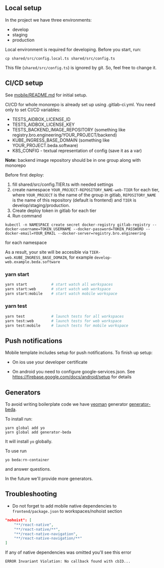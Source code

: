 ## Local setup

In the project we have three environments:

-   develop
-   staging
-   production

Local environment is required for developing. Before you start, run:

```
cp shared/src/config.local.ts shared/src/config.ts
```

This file (`shared/src/config.ts`) is ignored by git. So, feel free to change it.

## CI/CD setup

See [mobile/README.md](mobile/README.md) for initial setup.

CI/CD for whole monorepo is already set up using .gitlab-ci.yml. You need only to set CI/CD variables:

-   TESTS_AIDBOX_LICENSE_ID
-   TESTS_AIDBOX_LICENSE_KEY
-   TESTS_BACKEND_IMAGE_REPOSITORY (something like registry.bro.engineering/YOUR_PROJECT/backend)
-   KUBE_INGRESS_BASE_DOMAIN (something like YOUR_PROJECT.beda.software)
-   K8S_CONFIG - textual representation of config (save it as a var)

**Note:** backend image repository should be in one group along with monorepo

Before first deploy:

1. fill shared/src/config.TIER.ts with needed settings
2. create namespace `YOUR_PROJECT-REPOSITORY_NAME-web-TIER` for each tier, where `YOUR_PROJECT` is the name of the group in gitlab, `REPOSITORY_NAME` is the name of this repository (default is frontend) and `TIER` is develop/staging/production.
3. Create deploy token in gitlab for each tier
4. Run command

```
kubectl -n NAMESPACE create secret docker-registry gitlab-registry --docker-username=TOKEN_USERNAME --docker-password=TOKEN_PASSWORD --docker-email=YOUR_EMAIL --docker-server=registry.bro.engineering
```

for each namespace

As a result, your site will be accesible via `TIER-web.KUBE_INGRESS_BASE_DOMAIN`, for example `develop-web.example.beda.software`

### yarn start

```sh
yarn start           # start watch all workspaces
yarn start:web       # start watch web workspace
yarn start:mobile    # start watch mobile workspace
```

### yarn test

```sh
yarn test            # launch tests for all workspaces
yarn test:web        # launch tests for web workspace
yarn test:mobile     # launch tests for mobile workspace
```

## Push notifications

Mobile template includes setup for push notifications. To finish up setup:

-   On ios use your developer certificate

-   On android you need to configure google-services.json. See https://firebase.google.com/docs/android/setup for details

## Generators

To avoid writing boilerplate code we have [yeoman](https://github.com/yeoman/yo) generator [generator-beda](https://github.com/beda-software/frontend-beda-software-stack/tree/master/generator-beda).

To install run:
```
yarn global add yo
yarn global add generator-beda
```
It will install `yo` globally.

To use run

`yo beda:rn-container`

and answer questions.

In the future we'll provide more generators.

## Troubleshooting

-   Do not forget to add mobile native dependencies to `frontend/package.json` to workspaces/nohoist section

```json
"nohoist": [
    "**/react-native",
    "**/react-native/**",
    "**/react-native-navigation",
    "**/react-native-navigation/**"
]
```

If any of native dependencies was omitted you'll see this error

`ERROR Invariant Violation: No callback found with cbID...`
